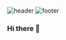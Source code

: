 ![header](https://capsule-render.vercel.app/api?type=waving&color=FAF5F1&height=300&section=header&text=%20FNEJD%20&fontSize=90&fontColor=ffffff)
![footer](https://capsule-render.vercel.app/api?section=footer&type=waving&color=FCF9F6)

### Hi there 👋



<!--
**fnejd/fnejd** is a ✨ _special_ ✨ repository because its `README.md` (this file) appears on your GitHub profile.

Here are some ideas to get you started:

- 🔭 I’m currently working on ...
- 🌱 I’m currently learning ...
- 👯 I’m looking to collaborate on ...
- 🤔 I’m looking for help with ...
- 💬 Ask me about ...
- 📫 How to reach me: ...
- 😄 Pronouns: ...
- ⚡ Fun fact: ...
-->
